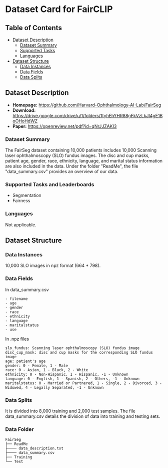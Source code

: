 # Dataset Card for FairCLIP

## Table of Contents
- [Dataset Description](#dataset-description)
  - [Dataset Summary](#dataset-summary)
  - [Supported Tasks](#supported-tasks-and-leaderboards)
  - [Languages](#languages)
- [Dataset Structure](#dataset-structure)
  - [Data Instances](#data-instances)
  - [Data Fields](#data-instances)
  - [Data Splits](#data-instances)

## Dataset Description

- **Homepage:** https://github.com/Harvard-Ophthalmology-AI-Lab/FairSeg
- **Download:** https://drive.google.com/drive/u/1/folders/1tyhEhYHR88gFkVzLkJI4gE1BoOHoHdWZ
- **Paper:** https://openreview.net/pdf?id=qNrJJZAKI3

### Dataset Summary

The FairSeg dataset containing 10,000 patients includes 10,000 Scanning laser ophthalmoscopy (SLO) fundus images. The disc and cup masks, patient age, gender, race, ethnicity, language, and marital status information are also included in the data. Under the folder "ReadMe", the file "data_summary.csv" provides an overview of our data.

### Supported Tasks and Leaderboards

- Segmentation
- Fairness

### Languages

Not applicable.

## Dataset Structure

### Data Instances

10,000 SLO images in npz format (664 * 798).

### Data Fields

In data_summary.csv

```
- filename
- age
- gender
- race
- ethnicity
- language
- maritalstatus
- use
```

In .npz files

```    
slo_fundus: Scanning laser ophthalmoscopy (SLO) fundus image
disc_cup_mask: disc and cup masks for the corresponding SLO fundus image
age: patient's age
gender: 0 - Female, 1 - Male
race: 0 - Asian, 1 - Black, 2 - White
ethnicity: 0 - Non-Hispanic, 1 - Hispanic, -1 - Unknown
language: 0 - English, 1 - Spanish, 2 - Others, -1 - Unknown
maritalstatus: 0 - Married or Partnered, 1 - Single, 2 - Divorced, 3 - Widowed, 4 - Legally Separated, -1 - Unknown
```

### Data Splits

It is divided into 8,000 training and 2,000 test samples. The file data_summary.csv details the division of data into training and testing sets. 

### Data Folder
```
FairSeg
├── ReadMe
├──── data_description.txt
├──── data_summary.csv
├── Training
└── Test
```